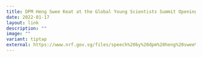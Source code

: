 ```yaml
---
title: DPM Heng Swee Keat at the Global Young Scientists Summit Opening Ceremony 2022
date: 2022-01-17
layout: link
description: ""
image: ""
variant: tiptap
external: https://www.nrf.gov.sg/files/speech%20by%20dpm%20heng%20swee%20keat%20at%20the%20gyss%202022.pdf
---
```

